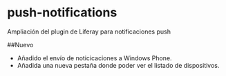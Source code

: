 push-notifications
======================

Ampliación del plugin de Liferay para notificaciones push

##Nuevo

 - Añadido el envío de noticicaciones a Windows Phone.
 - Añadida una nueva pestaña donde poder ver el listado de dispositivos.

